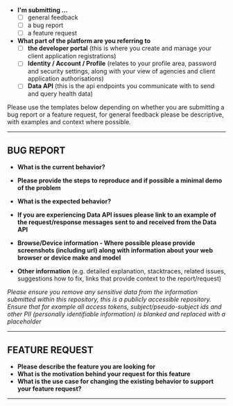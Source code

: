 
* **I'm submitting ...**
  - [ ] general feedback
  - [ ] a bug report
  - [ ] a feature request
  
* **What part of the platform are you referring to**
  - [ ] **the developer portal** (this is where you create and manage your client application registrations)
  - [ ] **Identity / Account / Profile** (relates to your profile area, password and security settings, along with your view of agencies and client application authorisations)
  - [ ] **Data API** (this is the api endpoints you communicate with to send and query health data)

Please use the templates below depending on whether you are submitting a bug report or a feature request, for general feedback please be descriptive, with examples and context where possible.

---
## BUG REPORT

* **What is the current behavior?**
* **Please provide the steps to reproduce and if possible a minimal demo of the problem**
* **What is the expected behavior?**
* **If you are experiencing Data API issues please link to an example of the request/response messages sent to and received from the Data API**
* **Browse/Device information - Where possible please provide screenshots (including url) along with information about your web browser or device make and model**

* **Other information** (e.g. detailed explanation, stacktraces, related issues, suggestions how to fix, links that provide context to the report/request)

_Please ensure you remove any sensitive data from the information submitted within this repository, this is a publicly accessible repository.  Ensure that for example all access tokens, subject/pseudo-subject ids and other PII (personally identifiable information) is blanked and replaced with a placeholder_

---

## FEATURE REQUEST

* **Please describe the feature you are looking for**
* **What is the motivation behind your request for this feature**
* **What is the use case for changing the existing behavior to support your feature request?**

---